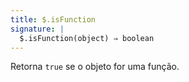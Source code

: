 ```yaml
---
title: $.isFunction
signature: |
  $.isFunction(object) ⇒ boolean
---
```


Retorna `true` se o objeto for uma função.
